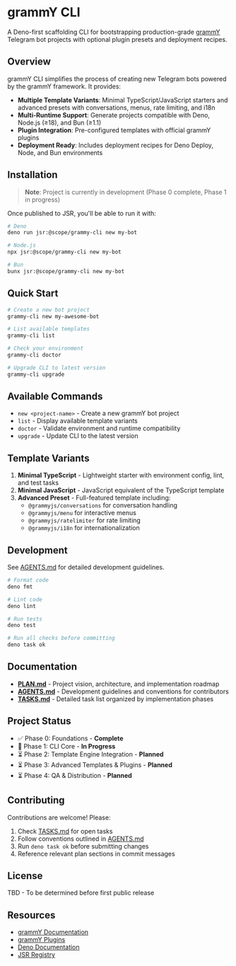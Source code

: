 # grammY CLI

A Deno-first scaffolding CLI for bootstrapping production-grade [grammY](https://grammy.dev)
Telegram bot projects with optional plugin presets and deployment recipes.

## Overview

grammY CLI simplifies the process of creating new Telegram bots powered by the grammY framework. It
provides:

- **Multiple Template Variants**: Minimal TypeScript/JavaScript starters and advanced presets with
  conversations, menus, rate limiting, and i18n
- **Multi-Runtime Support**: Generate projects compatible with Deno, Node.js (≥18), and Bun (≥1.1)
- **Plugin Integration**: Pre-configured templates with official grammY plugins
- **Deployment Ready**: Includes deployment recipes for Deno Deploy, Node, and Bun environments

## Installation

> **Note**: Project is currently in development (Phase 0 complete, Phase 1 in progress)

Once published to JSR, you'll be able to run it with:

```bash
# Deno
deno run jsr:@scope/grammy-cli new my-bot

# Node.js
npx jsr:@scope/grammy-cli new my-bot

# Bun
bunx jsr:@scope/grammy-cli new my-bot
```

## Quick Start

```bash
# Create a new bot project
grammy-cli new my-awesome-bot

# List available templates
grammy-cli list

# Check your environment
grammy-cli doctor

# Upgrade CLI to latest version
grammy-cli upgrade
```

## Available Commands

- `new <project-name>` - Create a new grammY bot project
- `list` - Display available template variants
- `doctor` - Validate environment and runtime compatibility
- `upgrade` - Update CLI to the latest version

## Template Variants

1. **Minimal TypeScript** - Lightweight starter with environment config, lint, and test tasks
2. **Minimal JavaScript** - JavaScript equivalent of the TypeScript template
3. **Advanced Preset** - Full-featured template including:
   - `@grammyjs/conversations` for conversation handling
   - `@grammyjs/menu` for interactive menus
   - `@grammyjs/ratelimiter` for rate limiting
   - `@grammyjs/i18n` for internationalization

## Development

See [AGENTS.md](./AGENTS.md) for detailed development guidelines.

```bash
# Format code
deno fmt

# Lint code
deno lint

# Run tests
deno test

# Run all checks before committing
deno task ok
```

## Documentation

- **[PLAN.md](./PLAN.md)** - Project vision, architecture, and implementation roadmap
- **[AGENTS.md](./AGENTS.md)** - Development guidelines and conventions for contributors
- **[TASKS.md](./TASKS.md)** - Detailed task list organized by implementation phases

## Project Status

- ✅ Phase 0: Foundations - **Complete**
- 🚧 Phase 1: CLI Core - **In Progress**
- ⏳ Phase 2: Template Engine Integration - **Planned**
- ⏳ Phase 3: Advanced Templates & Plugins - **Planned**
- ⏳ Phase 4: QA & Distribution - **Planned**

## Contributing

Contributions are welcome! Please:

1. Check [TASKS.md](./TASKS.md) for open tasks
2. Follow conventions outlined in [AGENTS.md](./AGENTS.md)
3. Run `deno task ok` before submitting changes
4. Reference relevant plan sections in commit messages

## License

TBD - To be determined before first public release

## Resources

- [grammY Documentation](https://grammy.dev)
- [grammY Plugins](https://grammy.dev/plugins/)
- [Deno Documentation](https://deno.land/manual)
- [JSR Registry](https://jsr.io)
